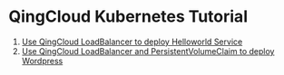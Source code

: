 # QingCloud Kubernetes Tutorial

 

1. [Use QingCloud LoadBalancer to deploy Helloworld Service](helloworld-en-US.md)
2. [Use QingCloud LoadBalancer and PersistentVolumeClaim to deploy Wordpress](wordpress-en-US.md)

